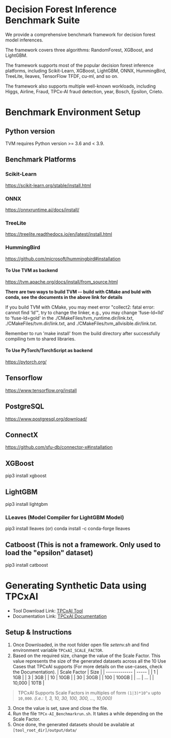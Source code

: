 # Decision Forest Inference Benchmark Suite

We provide a comprehensive benchmark framework for decision forest model inferences. 

The framework covers three algorithms: RandomForest, XGBoost, and LightGBM. 

The framework supports most of the popular decision forest inference platforms, including Scikit-Learn, XGBoost, LightGBM, ONNX, HummingBird, TreeLite, lleaves, TensorFlow TFDF, cu-ml, and so on.

The framework also supports multiple well-known workloads, including Higgs, Airline, Fraud, TPCx-AI fraud detection, year, Bosch, Epsilon, Crieto.

# Benchmark Environment Setup

## Python version
TVM requires Python version >= 3.6 and < 3.9. 

## Benchmark Platforms

### Scikit-Learn

https://scikit-learn.org/stable/install.html

### ONNX

https://onnxruntime.ai/docs/install/

### TreeLite

https://treelite.readthedocs.io/en/latest/install.html

### HummingBird

https://github.com/microsoft/hummingbird#installation

#### To Use TVM as backend

https://tvm.apache.org/docs/install/from_source.html


**There are two ways to build TVM -- build with CMake and buld with conda, see the documents in the above link for details**

If you build TVM with CMake, you may meet error "collect2: fatal error: cannot find ‘ld’", try to change the linker, e.g., you may change 'fuse-ld=lld' to 'fuse-ld=gold' in the ./CMakeFiles/tvm_runtime.dir/link.txt, ./CMakeFiles/tvm.dir/link.txt, and ./CMakeFiles/tvm_allvisible.dir/link.txt.

Remember to run 'make install' from the build directory after successfully compiling tvm to shared libraries.

#### To Use PyTorch/TorchScript as backend

https://pytorch.org/

## Tensorflow

https://www.tensorflow.org/install

## PostgreSQL

https://www.postgresql.org/download/

## ConnectX

https://github.com/sfu-db/connector-x#installation

## XGBoost

pip3 install xgboost

## LightGBM

pip3 install lightgbm

### LLeaves (Model Compiler for LightGBM Model)

pip3 install lleaves (or) conda install -c conda-forge lleaves

## Catboost (This is not a framework. Only used to load the "epsilon" dataset)

pip3 install catboost

# Generating Synthetic Data using TPCxAI
* Tool Download Link: [TPCxAI Tool](https://www.tpc.org/tpc_documents_current_versions/download_programs/tools-download-request5.asp?bm_type=TPCX-AI&bm_vers=1.0.2&mode=CURRENT-ONLY)
* Documentation Link: [TPCxAI Documentation](https://www.tpc.org/tpc_documents_current_versions/pdf/tpcx-ai_v1.0.2.pdf)
## Setup & Instructions
1. Once Downloaded, in the root folder open file *setenv.sh* and find environment variable `TPCxAI_SCALE_FACTOR`.
2. Based on the required size, change the value of the Scale Factor. This value represents the size of the generated datasets across all the 10 Use Cases that TPCxAI supports (For more details on the use-cases, check the Documentation). 
    | Scale Factor  | Size  |
    | ------------- | ----- |
    | 1             | 1GB   |
    | 3             | 3GB   |
    | 10            | 10GB  |
    | 30            | 30GB  |
    | 100           | 100GB |
    | ...           | ...   |
    | 10,000        | 10TB  |
 > TPCxAI Supports Scale Factors in multiples of form `(1|3)*10^x` upto `10,000`. *(i.e.: 1, 3, 10, 30, 100, 300, ..., 10,000)*
3. Once the value is set, save and close the file.
4. Run the file `TPCx-AI_Benchmarkrun.sh`. It takes a while depending on the Scale Factor.
5. Once done, the generated datasets should be available at `[tool_root_dir]/output/data/`

